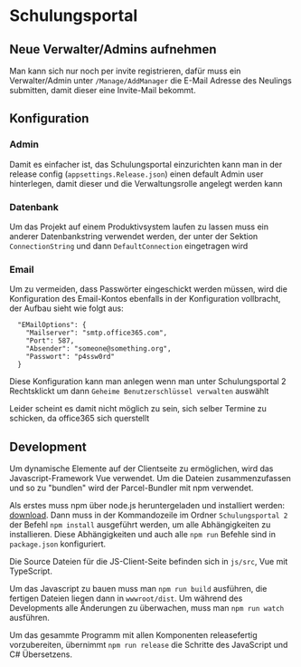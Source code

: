# Schulungsportal

## Neue Verwalter/Admins aufnehmen
Man kann sich nur noch per invite registrieren, dafür muss ein Verwalter/Admin unter `/Manage/AddManager` die E-Mail Adresse des Neulings submitten, damit dieser eine Invite-Mail bekommt.

## Konfiguration

### Admin
Damit es einfacher ist, das Schulungsportal einzurichten kann man in der release config (`appsettings.Release.json`) einen default Admin user hinterlegen, damit dieser und die Verwaltungsrolle angelegt werden kann

### Datenbank
Um das Projekt auf einem Produktivsystem laufen zu lassen muss ein anderer Datenbankstring verwendet werden, der unter der Sektion `ConnectionString` und dann `DefaultConnection` eingetragen wird

### Email
Um zu vermeiden, dass Passwörter eingeschickt werden müssen, wird die Konfiguration des Email-Kontos ebenfalls in der Konfiguration vollbracht, der Aufbau sieht wie folgt aus:
```
  "EMailOptions": {
    "Mailserver": "smtp.office365.com",
    "Port": 587,
    "Absender": "someone@something.org",
    "Passwort": "p4ssw0rd"
  }
```
Diese Konfiguration kann man anlegen wenn man unter Schulungsportal 2 Rechtsklickt um dann `Geheime Benutzerschlüssel verwalten` auswählt

Leider scheint es damit nicht möglich zu sein, sich selber Termine zu schicken, da office365 sich querstellt

## Development

Um dynamische Elemente auf der Clientseite zu ermöglichen, wird das Javascript-Framework Vue verwendet. Um die Dateien zusammenzufassen und so zu "bundlen" wird der Parcel-Bundler mit npm verwendet.

Als erstes muss npm über node.js heruntergeladen und installiert werden: [download](https://nodejs.org/en/). Dann muss in der Kommandozeile im Ordner `Schulungsportal 2` der Befehl `npm install` ausgeführt werden, um alle Abhängigkeiten zu installieren. Diese Abhängigkeiten und auch alle `npm run` Befehle sind in `package.json` konfiguriert.

Die Source Dateien für die JS-Client-Seite befinden sich in `js/src`, Vue mit TypeScript.

Um das Javascript zu bauen muss man `npm run build` ausführen, die fertigen Dateien liegen dann in `wwwroot/dist`. Um während des Developments alle Änderungen zu überwachen, muss man `npm run watch` ausführen.

Um das gesammte Programm mit allen Komponenten releasefertig vorzubereiten, übernimmt `npm run release` die Schritte des JavaScript und C# Übersetzens.